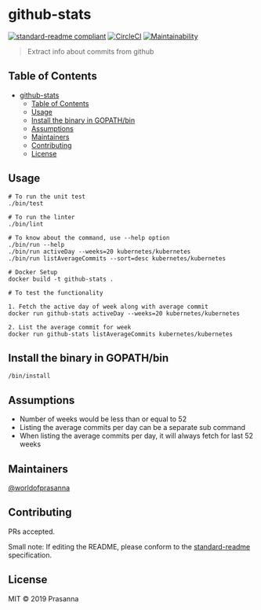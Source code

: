# github-stats

[![standard-readme compliant](https://img.shields.io/badge/standard--readme-OK-green.svg?style=flat-square)](https://github.com/RichardLitt/standard-readme)
[![CircleCI](https://circleci.com/gh/worldofprasanna/github-stats.svg?style=svg)](https://circleci.com/gh/worldofprasanna/github-stats)
[![Maintainability](https://api.codeclimate.com/v1/badges/ca9aa9f54f9df2ac62b8/maintainability)](https://codeclimate.com/github/worldofprasanna/github-stats/maintainability)

> Extract info about commits from github

## Table of Contents

- [github-stats](#github-stats)
  - [Table of Contents](#table-of-contents)
  - [Usage](#usage)
  - [Install the binary in GOPATH/bin](#install-the-binary-in-gopathbin)
  - [Assumptions](#assumptions)
  - [Maintainers](#maintainers)
  - [Contributing](#contributing)
  - [License](#license)

## Usage

```
# To run the unit test
./bin/test

# To run the linter
./bin/lint

```
```
# To know about the command, use --help option
./bin/run --help
./bin/run activeDay --weeks=20 kubernetes/kubernetes
./bin/run listAverageCommits --sort=desc kubernetes/kubernetes

```
```
# Docker Setup
docker build -t github-stats .

# To test the functionality

1. Fetch the active day of week along with average commit
docker run github-stats activeDay --weeks=20 kubernetes/kubernetes

2. List the average commit for week
docker run github-stats listAverageCommits kubernetes/kubernetes

```
## Install the binary in GOPATH/bin

```
/bin/install
```

## Assumptions

- Number of weeks would be less than or equal to 52
- Listing the average commits per day can be a separate sub command
- When listing the average commits per day, it will always fetch for last 52 weeks

## Maintainers

[@worldofprasanna](https://github.com/worldofprasanna)

## Contributing

PRs accepted.

Small note: If editing the README, please conform to the [standard-readme](https://github.com/RichardLitt/standard-readme) specification.

## License

MIT © 2019 Prasanna
